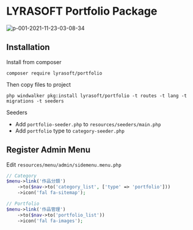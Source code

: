 # LYRASOFT Portfolio Package

![p-001-2021-11-23-03-08-34](https://user-images.githubusercontent.com/1639206/142921320-b0f9f2b5-9460-4b95-8fd0-df9762a13b82.jpg)

## Installation

Install from composer

```shell
composer require lyrasoft/portfolio
```

Then copy files to project

```shell
php windwalker pkg:install lyrasoft/portfolio -t routes -t lang -t migrations -t seeders
```

Seeders

- Add `portfolio-seeder.php` to `resources/seeders/main.php`
- Add `portfolio` type to `category-seeder.php`

## Register Admin Menu

Edit `resources/menu/admin/sidemenu.menu.php`

```php
// Category
$menu->link('作品分類')
    ->to($nav->to('category_list', ['type' => 'portfolio']))
    ->icon('fal fa-sitemap');

// Portfolio
$menu->link('作品管理')
    ->to($nav->to('portfolio_list'))
    ->icon('fal fa-images');
```
